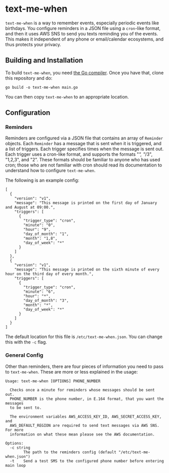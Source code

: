 # text-me-when

`text-me-when` is a way to remember events, especially periodic events like birthdays.
You configure reminders in a JSON file using a `cron`-like format, and then it uses
AWS SNS to send you texts reminding you of the events. This makes it independent
of any phone or email/calendar ecosystems, and thus protects your privacy.


## Building and Installation

To build `text-me-when`, you need [the Go compiler](https://golang.org/doc/install).
Once you have that, clone this repository and do:

```
go build -o text-me-when main.go
```

You can then copy `text-me-when` to an appropriate location.


## Configuration

### Reminders

Reminders are configured via a JSON file that contains an array of `Reminder` objects.
Each `Reminder` has a message that is sent when it is triggered, and a list
of triggers. Each trigger specifies times when the message is sent out.
Each trigger uses a cron-like format, and supports the formats "*", "*/3", "1,2,3", and
"2". These formats should be familiar to anyone who has used cron; those who
are not familiar with cron should read its documentation to understand how to
configure `text-me-when`.

The following is an example config:

```
[
  {
    "version": "v1",
    "message": "This message is printed on the first day of January and August at 09:00.",
    "triggers": [
      {
        "trigger_type": "cron",
        "minute": "0",
        "hour": "9",
        "day_of_month": "1",
        "month": "1,8",
        "day_of_week": "*"
      }
    ]
  },
  {
    "version": "v1",
    "message": "This message is printed on the sixth minute of every hour on the third day of every month.",
    "triggers": [
      {
        "trigger_type": "cron",
        "minute": "6",
        "hour": "*",
        "day_of_month": "3",
        "month": "*",
        "day_of_week": "*"
      }
    ]
  }
]
```

The default location for this file is `/etc/text-me-when.json`.
You can change this with the `-c` flag.


### General Config

Other than reminders, there are four pieces of information you need to pass
to `text-me-when`. These are more or less explained in the usage:

```
Usage: text-me-when [OPTIONS] PHONE_NUMBER

  Checks once a minute for reminders whose messages should be sent out.
  PHONE_NUMBER is the phone number, in E.164 format, that you want the messages
  to be sent to.

  The environment variables AWS_ACCESS_KEY_ID, AWS_SECRET_ACCESS_KEY, and
  AWS_DEFAULT_REGION are required to send text messages via AWS SNS. For more
  information on what these mean please see the AWS documentation.

Options:
  -c string
        The path to the reminders config (default "/etc/text-me-when.json")
  -t    Send a test SMS to the configured phone number before entering main loop
```
